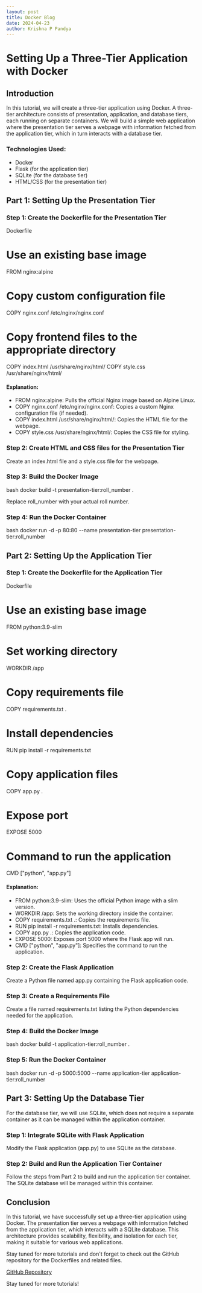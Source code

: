```yaml
---
layout: post
title: Docker Blog
date: 2024-04-23
author: Krishna P Pandya
---
```


# Setting Up a Three-Tier Application with Docker

## Introduction

In this tutorial, we will create a three-tier application using Docker. A three-tier architecture consists of presentation, application, and database tiers, each running on separate containers. We will build a simple web application where the presentation tier serves a webpage with information fetched from the application tier, which in turn interacts with a database tier.

### Technologies Used:
- Docker
- Flask (for the application tier)
- SQLite (for the database tier)
- HTML/CSS (for the presentation tier)

## Part 1: Setting Up the Presentation Tier

### Step 1: Create the Dockerfile for the Presentation Tier

Dockerfile
# Use an existing base image
FROM nginx:alpine

# Copy custom configuration file
COPY nginx.conf /etc/nginx/nginx.conf

# Copy frontend files to the appropriate directory
COPY index.html /usr/share/nginx/html/
COPY style.css /usr/share/nginx/html/


#### Explanation:
- FROM nginx:alpine: Pulls the official Nginx image based on Alpine Linux.
- COPY nginx.conf /etc/nginx/nginx.conf: Copies a custom Nginx configuration file (if needed).
- COPY index.html /usr/share/nginx/html/: Copies the HTML file for the webpage.
- COPY style.css /usr/share/nginx/html/: Copies the CSS file for styling.

### Step 2: Create HTML and CSS files for the Presentation Tier

Create an index.html file and a style.css file for the webpage.

### Step 3: Build the Docker Image

bash
docker build -t presentation-tier:roll_number .


Replace roll_number with your actual roll number.

### Step 4: Run the Docker Container

bash
docker run -d -p 80:80 --name presentation-tier presentation-tier:roll_number


## Part 2: Setting Up the Application Tier

### Step 1: Create the Dockerfile for the Application Tier

Dockerfile
# Use an existing base image
FROM python:3.9-slim

# Set working directory
WORKDIR /app

# Copy requirements file
COPY requirements.txt .

# Install dependencies
RUN pip install -r requirements.txt

# Copy application files
COPY app.py .

# Expose port
EXPOSE 5000

# Command to run the application
CMD ["python", "app.py"]


#### Explanation:
- FROM python:3.9-slim: Uses the official Python image with a slim version.
- WORKDIR /app: Sets the working directory inside the container.
- COPY requirements.txt .: Copies the requirements file.
- RUN pip install -r requirements.txt: Installs dependencies.
- COPY app.py .: Copies the application code.
- EXPOSE 5000: Exposes port 5000 where the Flask app will run.
- CMD ["python", "app.py"]: Specifies the command to run the application.

### Step 2: Create the Flask Application

Create a Python file named app.py containing the Flask application code.

### Step 3: Create a Requirements File

Create a file named requirements.txt listing the Python dependencies needed for the application.

### Step 4: Build the Docker Image

bash
docker build -t application-tier:roll_number .


### Step 5: Run the Docker Container

bash
docker run -d -p 5000:5000 --name application-tier application-tier:roll_number


## Part 3: Setting Up the Database Tier

For the database tier, we will use SQLite, which does not require a separate container as it can be managed within the application container.

### Step 1: Integrate SQLite with Flask Application

Modify the Flask application (app.py) to use SQLite as the database.

### Step 2: Build and Run the Application Tier Container

Follow the steps from Part 2 to build and run the application tier container. The SQLite database will be managed within this container.

## Conclusion

In this tutorial, we have successfully set up a three-tier application using Docker. The presentation tier serves a webpage with information fetched from the application tier, which interacts with a SQLite database. This architecture provides scalability, flexibility, and isolation for each tier, making it suitable for various web applications.

Stay tuned for more tutorials and don't forget to check out the GitHub repository for the Dockerfiles and related files.

[GitHub Repository](link_to_github_repository)

Stay tuned for more tutorials!
